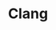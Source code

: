 ---
image:
  featured: 'true'
  path: /assets/images/projects/clang.png
permalink: /engineering/projects/clang/
project_link_name: clang
project_url: https://clang.llvm.org/
statsAvailable: 'false'
title: Clang
---